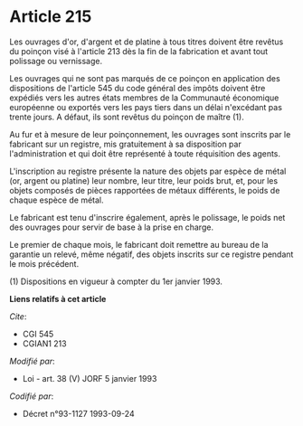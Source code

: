 # Article 215

Les ouvrages d'or, d'argent et de platine à tous titres doivent être revêtus du poinçon visé à l'article 213 dès la fin de la
fabrication et avant tout polissage ou vernissage.

Les ouvrages qui ne sont pas marqués de ce poinçon en application des dispositions de l'article 545 du code général des
impôts doivent être expédiés vers les autres états membres de la Communauté économique européenne ou exportés vers les pays
tiers dans un délai n'excédant pas trente jours. A défaut, ils sont revêtus du poinçon de maître (1).

Au fur et à mesure de leur poinçonnement, les ouvrages sont inscrits par le fabricant sur un registre, mis gratuitement à sa
disposition par l'administration et qui doit être représenté à toute réquisition des agents.

L'inscription au registre présente la nature des objets par espèce de métal (or, argent ou platine) leur nombre, leur titre,
leur poids brut, et, pour les objets composés de pièces rapportées de métaux différents, le poids de chaque espèce de métal.

Le fabricant est tenu d'inscrire également, après le polissage, le poids net des ouvrages pour servir de base à la prise en
charge.

Le premier de chaque mois, le fabricant doit remettre au bureau de la garantie un relevé, même négatif, des objets inscrits
sur ce registre pendant le mois précédent.

(1) Dispositions en vigueur à compter du 1er janvier 1993.

**Liens relatifs à cet article**

_Cite_:

  - CGI 545
  - CGIAN1 213

_Modifié par_:

  - Loi - art. 38 (V) JORF 5 janvier 1993

_Codifié par_:

  - Décret n°93-1127 1993-09-24
